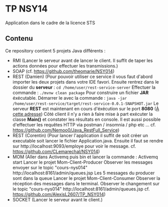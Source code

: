# TP NSY14
Application dans le cadre de la licence STS
## Contenu
Ce repository contient 5 projets Java différents :
- RMI (Lancer le serveur avant de lancer le client. Il suffit de taper les actions données pour effectuer les transmissions.)
- SOAP (cf. https://github.com/theomarie/NSY014)
- REST (Damien) (Pour pouvoir utiliser ce service il vous faut d'abord importer les deux projets dans votre IDE favori.
Ensuite rentrez dans le dossier du **serveur** : 
`cd /home/user/rest-service-server`
Effectuer la commande :
`./mvnw clean package`
Pour construire un fichier **JAR** éxécutable.
Démarrer le avec la commande :
`java -jar /home/user/rest-service/target/rest-service-0.0.1-SNAPSHOT.jar`
Le serveur **REST** est maintenant en cours d'éxécution sur le port **8080** ([À cette adresse](http://localhost:8080/))
Côté client il n'y a rien à faire mise à part exécuter la classe **Main()** et constater les résultats en console. Il est aussi possible d'effectuer les requêtes HTTP via postman / insomnia / php etc ... cf. https://github.com/Nemoo0/Java_RestFull_Service)
- REST (Corentin) (Pour lancer l'application il suffit de soit créer un executable soit lancer le fichier Application.java.
Ensuite il faut se rendre sur http://localhost:9093/employe pour voir le message. cf. https://github.com/CLemarechal/NSY014)
- MOM (Aller dans Activemq puis bin et lancer la commande : Activemq start
Lancer le projet Mom-Client-Producer
Observer les messages envoyer sur le topic "cours-nys014"
http://localhost:8161/admin/queues.jsp
Les 5 messages du producer sont dans la queue
Lancer le projet Mom-Client-Consumer
Observer la réception des messages dans le terminal.
Observer le changement sur le topic "cours-nys014"
http://localhost:8161/admin/queues.jsp
cf. https://github.com/AlexisL2607/TP_NSY014)
- SOCKET (Lancer le serveur avant le client.)

